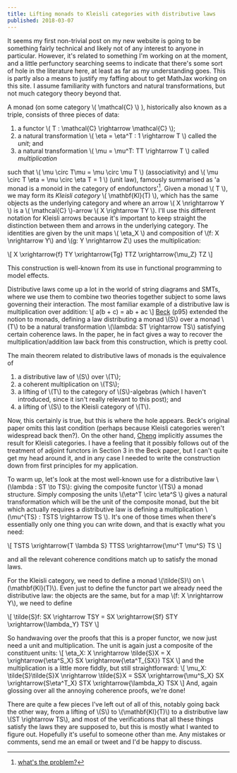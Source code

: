 ```yaml
---
title: Lifting monads to Kleisli categories with distributive laws
published: 2018-03-07
---
```


It seems my first non-trivial post on my new website is going to be
something fairly technical and likely not of any interest to anyone in
particular.  However, it's related to something I'm working on at the
moment, and a little perfunctory searching seems to indicate that
there's some sort of hole in the literature here, at least as far as
my understanding goes.  This is partly also a means to justify my
faffing about to get MathJax working on this site.  I assume
familiarity with functors and natural transformations, but not much
category theory beyond that.

A monad (on some category \\( \\mathcal{C} \\) ), historically also
known as a triple, consists of three pieces of data:

1. a functor \\( T : \\mathcal{C} \\rightarrow \\mathcal{C} \\);
2. a natural transformation \\( \\eta = \\eta^T : 1 \\rightarrow T \\)
   called the *unit*; and
3. a natural transformation \\( \\mu = \\mu^T: TT \\rightarrow T \\)
   called *multiplication*

such that \\( \\mu \\circ T\\mu = \\mu \\circ \\mu T \\)
(associativity) and \\( \\mu \\circ T \\eta = \\mu \\circ \\eta T = 1
\\) (unit law), famously summarised as 'a monad is a monoid in the
category of endofunctors'[^1].  Given a monad \\( T \\), we may form
its *Kleisli category* \\( \\mathbf{Kl}(T) \\), which has the same
objects as the underlying category and where an arrow \\( X
\\nrightarrow Y \\) is a \\( \\mathcal{C} \\)-arrow \\( X \\rightarrow
TY \\).  I'll use this different notation for Kleisli arrows because
it's important to keep straight the distinction between them and
arrows in the underlying category.  The identities are given by the
unit maps \\( \\eta_X \\) and composition of \\(f: X \\nrightarrow
Y\\) and \\(g: Y \\nrightarrow Z\\) uses the multiplication:

\\[
X \\xrightarrow{f} TY \\xrightarrow{Tg} TTZ \\xrightarrow{\\mu_Z} TZ
\\]

This construction is well-known from its use in functional
programming to model effects.

[^1]: [what's the problem?]

Distributive laws come up a lot in the world of string diagrams and
SMTs, where we use them to combine two theories together subject to
some laws governing their interaction.  The most familiar example of a
distributive law is multiplication over addition: \\[ a(b + c) = ab +
ac \\] [Beck] (p95) extended the notion to monads, defining a law
distributing a monad \\(S\\) over a monad \\(T\\) to be a natural
transformation \\(\\lambda: ST \\rightarrow TS\\) satisfying certain
coherence laws.  In the paper, he in fact gives a way to recover the
multiplication/addition law back from this construction, which is
pretty cool.

The main theorem related to distributive laws of monads is the
equivalence of

1. a distributive law of \\(S\\) over \\(T\\);
2. a coherent multiplication on \\(TS\\);
3. a lifting of \\(T\\) to the category of \\(S\\)-algebras (which I
   haven't introduced, since it isn't really relevant to this post); and
4. a lifting of \\(S\\) to the Kleisli category of \\(T\\).

Now, this certainly is true, but this is where the hole appears.
Beck's original paper omits this last condition (perhaps because
Kleisli categories weren't widespread back then?).  On the other hand,
[Cheng] implicitly assumes the result for Kleisli categories.  I have
a feeling that it possibly follows out of the treatment of adjoint
functors in Section 3 in the Beck paper, but I can't quite get my head
around it, and in any case I needed to write the construction down
from first principles for my application.

To warm up, let's look at the most well-known use for a distributive
law \\(\\lambda : ST \\to TS\\): giving the composite functor \\(TS\\)
a monad structure.  Simply composing the units \\(\\eta^T \\circ
\\eta^S \\) gives a natural transformation which will be the unit of
the composite monad, but the bit which actually requires a
distributive law is defining a multiplication \\(\\mu^{TS} : TSTS
\\rightarrow TS \\).  It's one of those times when there's essentially
only one thing you can write down, and that is exactly what you need:

\\[
TSTS \\xrightarrow{T \\lambda S} TTSS \\xrightarrow{\\mu^T \\mu^S} TS
\\]

and all the relevant coherence conditions match up to satisfy the
monad laws.

For the Kleisli category, we need to define a monad \\(\\tilde{S}\\)
on \\(\\mathbf{Kl}(T)\\).  Even just to define the functor part we
already need the distributive law: the objects are the same, but for a
map \\(f: X \\nrightarrow Y\\), we need to define

\\[
\\tilde{S}f: SX \\rightarrow TSY =
SX \\xrightarrow{Sf} STY \\xrightarrow{\\lambda_Y} TSY
\\]

So handwaving over the proofs that this is a proper functor, we now
just need a unit and multiplication.  The unit is again just a
composite of the constituent units:
\\[
\\eta_X: X \\nrightarrow \\tilde{S}X =
X \\xrightarrow{\\eta^S_X} SX \\xrightarrow{\\eta^T_{SX}} TSX
\\]
and the multiplication is a little more fiddly, but still
straightforward:
\\[
\\mu_X: \\tilde{S}\\tilde{S}X \\nrightarrow \\tilde{S}X =
SSX \\xrightarrow{\\mu^S_X} SX \\xrightarrow{S\\eta^T_X} STX
\\xrightarrow{\\lambda_X} TSX
\\]
And, again glossing over all the annoying coherence proofs, we're
done!

There are quite a few pieces I've left out of all of this, notably
going back the other way, from a lifting of \\(S\\) to
\\(\\mathbf{Kl}(T)\\) to a distributive law \\(ST \\rightarrow TS\\),
and most of the verifications that all these things satisfy the laws
they are supposed to, but this is mostly what I wanted to figure out.
Hopefully it's useful to someone other than me.  Any mistakes or
comments, send me an email or tweet and I'd be happy to discuss.


[Cheng]: https://arxiv.org/abs/1112.3076
[Beck]: http://www.tac.mta.ca/tac/reprints/articles/18/tr18abs.html
[Lack]: http://www.tac.mta.ca/tac/volumes/13/9/13-09abs.html
[what's the problem?]: http://james-iry.blogspot.co.uk/2009/05/brief-incomplete-and-mostly-wrong.html

